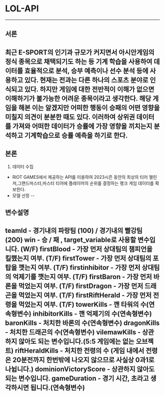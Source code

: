 # LOL-API
---
## 서론

최근 E-SPORT의 인기과 규모가 커지면서 아시안게임의 정식 종목으로 채택되기도 하는 등 기계 학습을 사용하여 데이터를 효율적으로 분석, 승부 예측이나 선수 분석 등에 사용하고 있다. 현재는 전과는 다른 하나의 스포츠 분야로 인식되고 있다. 하지만 게임에 대한 전반적이 이해가 없으면 이해하기가 불가능한 어려운 종목이라고 생각한다. 해당 게임을 해본 이는 알겠지만 어떠한 행동이 승패의 어떤 영향을 미칠지 의견이 분분한 때도 있다. 이러하여 상위권 데이터를 가져와 어떠한 데이터가 승률에 가장 영향을 끼치는지 분석하고 기계학습으로 승률 예측을 하기로 한다.
---

## 본론

1) 데이터 수집

-  RIOT GAMES에서 제공하는 API를 이용하여 2023시즌 동안의 최상의 티어 챌린저,그랜드마스터,마스터 티어에 플레이어의 순위를 결정하는 랭크 게임 데이터를 확보한다.
-  모델 선정 
--
## 변수설명

teamId - 경기내의 파랑팀 (100) / 경기내의 빨강팀 (200)
win - 승 / 패 , target_variable로 사용할 변수입니다. (W/F)
firstBlood - 가장 먼저 상대팀의 챔피언을 킬했는지 여부. (T/F)
firstTower - 가장 먼저 상대팀의 포탑을 깻는지 여부. (T/F)
firstinhibitor - 가장 먼저 상대팀의 억제기를 깻는지 여부. (T/F)
firstBaron - 가장 먼저 바론을 먹었는지 여부. (T/F)
firstDragon - 가장 먼저 드래곤을 먹었는지 여부. (T/F)
firstRiftHerald - 가장 먼저 전령을 먹었는지 여부. (T/F)
towerKills - 깬 타워의 수(연속형변수)
inhibitorKills - 깬 억제기의 수(연속형변수)
baronKills - 처치한 바론의 수(연속형변수)
dragonKills - 처치한 드래곤의 수(연속형변수)
vilemawKills - 상관하지 않아도 되는 변수입니다.(5:5 게임에는 없는 오브젝트)
riftHeraldKills - 처치한 전령의 수 (게임 내에서 전령은 20분전까지 한번밖에 나오지 않으므로 사실상 0과1로 나뉩니다.)
dominionVictoryScore - 상관하지 않아도 되는 변수입니다.
gameDuration - 경기 시간, 초라고 생각하시면 됩니다.(연속형변수)
--
